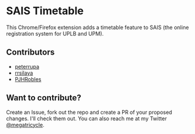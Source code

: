 # SAIS Timetable

This Chrome/Firefox extension adds a timetable feature to SAIS (the online registration system for UPLB and UPM).

## Contributors

- [peterrupa](https://github.com/peterrupa)
- [rrsilaya](https://github.com/rrsilaya)
- [PJHRobles](https://github.com/PJHRobles)

## Want to contribute?

Create an Issue, fork out the repo and create a PR of your proposed changes. I'll check them out. You can also reach me at my Twitter [@megatricycle](https://twitter.com/@megatricycle).
